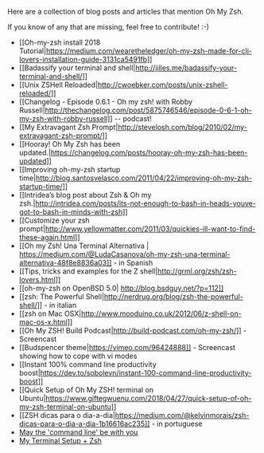 Here are a collection of blog posts and articles that mention Oh My Zsh.

If you know of any that are missing, feel free to contribute! :-)

- [[Oh-my-zsh install 2018 Tutorial|https://medium.com/wearetheledger/oh-my-zsh-made-for-cli-lovers-installation-guide-3131ca5491fb]]
- [[Badassify your terminal and shell|http://jilles.me/badassify-your-terminal-and-shell/]]
- [[Unix ZSHell Reloaded|http://cwoebker.com/posts/unix-zshell-reloaded/]]
- [[Changelog - Episode 0.6.1 - Oh my zsh! with Robby Russell|http://thechangelog.com/post/5875746546/episode-0-6-1-oh-my-zsh-with-robby-russell]] -- podcast!
- [[My Extravagant Zsh Prompt|http://stevelosh.com/blog/2010/02/my-extravagant-zsh-prompt/]]
- [[Hooray! Oh My Zsh has been updated.|https://changelog.com/posts/hooray-oh-my-zsh-has-been-updated]]
- [[Improving oh-my-zsh startup time|http://blog.santosvelasco.com/2011/04/22/improving-oh-my-zsh-startup-time/]]
- [[Intridea’s blog post about Zsh & Oh my zsh.|http://intridea.com/posts/its-not-enough-to-bash-in-heads-youve-got-to-bash-in-minds-with-zsh]]
- [[Customize your zsh prompt|http://www.yellowmatter.com/2011/03/quickies-ill-want-to-find-these-again.html]]
- [[Oh my Zsh! Una Terminal Alternativa | https://medium.com/@LudaCasanova/oh-my-zsh-una-terminal-alternativa-48f8e8836a03]] - in Spanish
- [[Tips, tricks and examples for the Z shell|http://grml.org/zsh/zsh-lovers.html]]
- [[oh-my-zsh on OpenBSD 5.0| http://blog.bsdguy.net/?p=112]]
- [[zsh: The Powerful Shell|http://nerdrug.org/blog/zsh-the-powerful-shell/]] - in italian
- [[zsh on Mac OSX|http://www.mooduino.co.uk/2012/06/z-shell-on-mac-os-x.html]]
- [[Oh My ZSH! Build Podcast|http://build-podcast.com/oh-my-zsh/]] - Screencast
- [[Budspencer theme|https://vimeo.com/96424888]] - Screencast showing how to cope with vi modes
- [[Instant 100% command line productivity boost|https://dev.to/sobolevn/instant-100-command-line-productivity-boost]]
- [[Quick Setup of Oh My ZSH! terminal on Ubuntu|https://www.giftegwuenu.com/2018/04/27/quick-setup-of-oh-my-zsh-terminal-on-ubuntu]]
- [[ZSH dicas para o dia-a-dia|https://medium.com/@kelvinmorais/zsh-dicas-para-o-dia-a-dia-1b16616ac235]] - in portuguese
- [May the 'command line' be with you](https://rachelcarmena.github.io/2019/05/26/may-the-command-line-be-with-you.html)
- [My Terminal Setup + Zsh](https://dev.to/aspittel/my-terminal-setup-iterm2--zsh--30lm)
